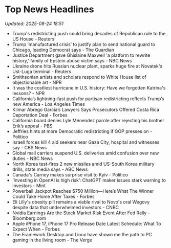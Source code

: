 # Top News Headlines

_Updated: 2025-08-24 18:51_

- Trump's redistricting push could bring decades of Republican rule to the US House - Reuters
- Trump ‘manufactured crisis’ to justify plan to send national guard to Chicago, leading Democrat says - The Guardian
- Justice Department gave Ghislaine Maxwell 'a platform to rewrite history,' family of Epstein abuse victim says - NBC News
- Ukraine drone hits Russian nuclear plant, sparks huge fire at Novatek's Ust-Luga terminal - Reuters
- Smithsonian artists and scholars respond to White House list of objectionable art - NPR
- It was the costliest hurricane in U.S. history: Have we forgotten Katrina's lessons? - NPR
- California’s lightning-fast push for partisan redistricting reflects Trump’s new America - Los Angeles Times
- Kilmar Abrego Garcia’s Lawyers Says Prosecutors Offered Costa Rica Deportation Deal - Forbes
- California board denies Lyle Menendez parole after rejecting his brother Erik’s appeal - PBS
- Jeffries hints at more Democratic redistricting if GOP presses on - Politico
- Israeli forces kill 4 aid seekers near Gaza City, hospital and witnesses say - CBS News
- Global mail carriers suspend U.S. deliveries amid confusion over new duties - NBC News
- North Korea test-fires 2 new missiles amid US-South Korea military drills, state media says - ABC News
- Canada's Carney makes surprise visit to Kyiv - Politico
- ‘Investing in OpenAI is high risk’: ChatGPT maker issues stark warning to investors - Mint
- Powerball Jackpot Reaches $750 Million—Here’s What The Winner Could Take Home After Taxes - Forbes
- Eli Lilly's obesity pill remains a viable rival to Novo's oral Wegovy despite data that underwhelmed investors - CNBC
- Nvidia Earnings Are the Stock Market Risk Event After Fed Rally - Bloomberg.com
- Apple iPhone 17, iPhone 17 Pro Release Date Latest Schedule: What To Expect When - Forbes
- The Framework Desktop and Linux have shown me the path to PC gaming in the living room - The Verge